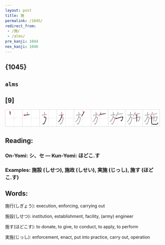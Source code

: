 ```yaml
---
layout: post
title: 施
permalink: /1045/
redirect_from:
 - /施/
 - /alms/
pre_kanji: 1044
nex_kanji: 1046
---
```


## {1045}

## `alms`

## [9]

<div class="stroke"><img src="../images/E696BD.png" /></div>

## Reading:

### On-Yomi: シ、セ &mdash; Kun-Yomi: ほどこ.す

### Examples: 施設 (しせつ), 施政 (しせい), 実施 (じっし), 施す (ほどこ.す)

## Words:

施行(しぎょう): execution, enforcing, carrying out

施設(しせつ): institution, establishment, facility, (army) engineer

施す(ほどこす): to donate, to give, to conduct, to apply, to perform

実施(じっし): enforcement, enact, put into practice, carry out, operation
